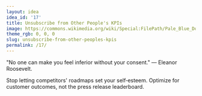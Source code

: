 ```yaml
---
layout: idea
idea_id: '17'
title: Unsubscribe from Other People's KPIs
image: https://commons.wikimedia.org/wiki/Special:FilePath/Pale_Blue_Dot_from_Voyager_1_-_PIA23645.png
theme_rgb: 0, 0, 0
slug: unsubscribe-from-other-peoples-kpis
permalink: /17/
---
```


"No one can make you feel inferior without your consent." — Eleanor Roosevelt. 

Stop letting competitors' roadmaps set your self‑esteem. Optimize for customer outcomes, not the press release leaderboard.
